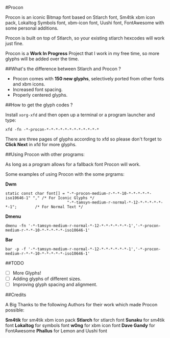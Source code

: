 #Procon

Procon is an iconic Bitmap font based on Stlarch font, Sm4tik xbm icon pack, Lokaltog Symbols font, xbm-icon font, Uushi font, FontAwesome with some personal additions.

Procon is built on top of Stlarch, so your existing stlarch hexcodes will work just fine.

Procon is a **Work In Progress** Project that I work in my free time, so more glyphs will be added over the time.

##What's the difference between Stlarch and Procon ?

- Procon comes with **150 new glyphs**, selectively ported from other fonts and xbm icons.
- Increased font spacing.
- Properly centered glyphs.

##How to get the glyph codes ?

Install `xorg-xfd` and then open up a terminal or a program launcher and type:

`xfd -fn -*-procon-*-*-*-*-*-*-*-*-*-*-*-*`

There are three pages of glyphs according to xfd so please don't forget to **Click Next** in xfd for more glyphs.

##Using Procon with other programs:

As long as a program allows for a fallback font Procon will work.

Some examples of using Procon with the some prgrams:

**Dwm**

```
static const char font[] = "-*-procon-medium-r-*-*-10-*-*-*-*-*-iso10646-1" ","	/* For Iconic Glyphs */
                           "-*-tamsyn-medium-r-normal-*-12-*-*-*-*-*-*-1";        /* For Normal Text */
```

**Dmenu**

`dmenu -fn '-*-tamsyn-medium-r-normal-*-12-*-*-*-*-*-*-1','-*-procon-medium-r-*-*-10-*-*-*-*-*-iso10646-1'`

**Bar**

`bar -p -f '-*-tamsyn-medium-r-normal-*-12-*-*-*-*-*-*-1','-*-procon-medium-r-*-*-10-*-*-*-*-*-iso10646-1'`

##TODO

- [ ] More Glyphs!
- [ ] Adding glyphs of different sizes.
- [ ] Improving glyph spacing and alignment.

##Credits

A Big Thanks to the following Authors for their work which made Procon possible:

**Sm4tik** for sm4tik xbm icon pack
**Stlarch** for stlarch font
**Sunaku** for sm4tik font
**Lokaltog** for symbols font
**w0ng** for xbm icon font
**Dave Gandy** for FontAwesome
**Phallus** for Lemon and Uushi font

